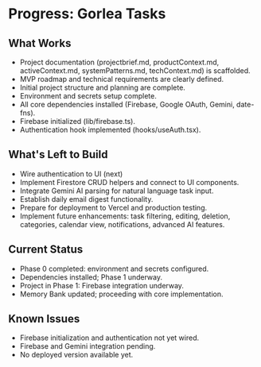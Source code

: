 # Progress: Gorlea Tasks

## What Works

- Project documentation (projectbrief.md, productContext.md, activeContext.md, systemPatterns.md, techContext.md) is scaffolded.
- MVP roadmap and technical requirements are clearly defined.
- Initial project structure and planning are complete.
- Environment and secrets setup complete.
- All core dependencies installed (Firebase, Google OAuth, Gemini, date-fns).
- Firebase initialized (lib/firebase.ts).
- Authentication hook implemented (hooks/useAuth.tsx).

## What's Left to Build


- Wire authentication to UI (next)
- Implement Firestore CRUD helpers and connect to UI components.
- Integrate Gemini AI parsing for natural language task input.
- Establish daily email digest functionality.
- Prepare for deployment to Vercel and production testing.
- Implement future enhancements: task filtering, editing, deletion, categories, calendar view, notifications, advanced AI features.

## Current Status

- Phase 0 completed: environment and secrets configured.
- Dependencies installed; Phase 1 underway.
- Project in Phase 1: Firebase integration underway.
- Memory Bank updated; proceeding with core implementation.

## Known Issues

- Firebase initialization and authentication not yet wired.
- Firebase and Gemini integration pending.
- No deployed version available yet.
